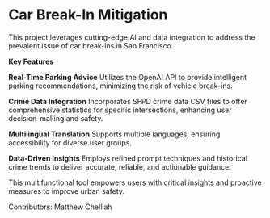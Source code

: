 # Car Break-In Mitigation

This project leverages cutting-edge AI and data integration to address the prevalent issue of car break-ins in San Francisco.

**Key Features**

**Real-Time Parking Advice** 
Utilizes the OpenAI API to provide intelligent parking recommendations, minimizing the risk of vehicle break-ins.

**Crime Data Integration**
Incorporates SFPD crime data CSV files to offer comprehensive statistics for specific intersections, enhancing user decision-making and safety.

**Multilingual Translation** 
Supports multiple languages, ensuring accessibility for diverse user groups.

**Data-Driven Insights** 
Employs refined prompt techniques and historical crime trends to deliver accurate, reliable, and actionable guidance.

This multifunctional tool empowers users with critical insights and proactive measures to improve urban safety.

Contributors: Matthew Chelliah
